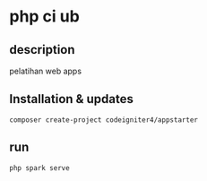 # php ci ub

## description

pelatihan web apps

## Installation & updates

```
composer create-project codeigniter4/appstarter
```

## run
```
php spark serve
```




